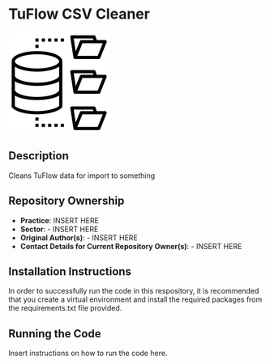 # TuFlow CSV Cleaner
<img src="/thumbnail.png" width="200">

## Description
Cleans TuFlow data for import to something

## Repository Ownership
* **Practice**: INSERT HERE
* **Sector**: - INSERT HERE
* **Original Author(s)**: - INSERT HERE
* **Contact Details for Current Repository Owner(s)**: - INSERT HERE
## Installation Instructions
In order to successfully run the code in this respository, it is recommended that you create a virtual environment and install the required packages from the requirements.txt file provided. 

## Running the Code
Insert instructions on how to run the code here.

```

```
